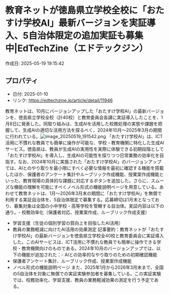 # 教育ネットが徳島県立学校全校に「おたすけ学校AI」最新バージョンを実証導入、5自治体限定の追加実証も募集中|EdTechZine（エドテックジン）

作成日: 2025-05-19 19:15:42

## プロパティ

- 日付: 2025-01-10
- リンク: https://edtechzine.jp/article/detail/11946

教育ネットは、10月にバージョンアップした「おたすけ学校AI」の最新バージョンを、徳島県立学校全校（計40校）と教育委員会各課に実証導入したことを、1月8日に発表した。同取り組みは、生成AIを活用した校務処理の実態や課題を把握して、生成AIの適切な活用方法を探るべく、2024年10月〜2025年3月の期間に行われている。![image_20250519_191542.png](../assets/image_20250519_191542.png)
「おたすけ学校AI」は、ICT活用に不慣れな教員でも簡単に操作が可能な、学校・教育機関に特化した生成AIサービス。徳島県は、教員が生成AIの実用性を実際に体験できる初期段階として「おたすけ学校AI」を導入し、生成AIの可能性を探りつつ日常業務の効率化を目指す。なお、2024年10月に実施された「おたすけ学校AI」のバージョンアップでは、AIとのやり取りを最小限にすべく必要な情報を最初に確認する機能を搭載したほか、保護者のアンケート集計やルーブリック作成機能、授業案作成機能といった、教育現場の具体的な課題に対応するボタンを追加した。さらに、スムーズな機能の理解を可能にすべくノベル形式の機能説明ページを用意している。あわせて教育ネットは、1月〜2026年3月末の期間に「おたすけ学校AI」を無償で利用する実証自治体を、5自治体限定で募集する。応募締切は1月末となっており、募集対象は全国の小中学校・高等学校を管轄する自治体。実証内容は以下の通り。- 校務効率化（保護者対応、授業案作成、ルーブリック作成支援）
- 学習支援（生徒の個別学習の質向上を目指したAI活用）
- 教員の業務軽減に向けたAI活用の効果測定
記事要約：教育ネットが「おたすけ学校AI」の最新バージョンを徳島県立学校全40校と教育委員会に実証導入した。このAIサービスは、ICT活用に不慣れな教員でも簡単に操作できる学校・教育機関向けのものである。2024年10月のバージョンアップでは、以下の機能が追加された：- AIとの効率的なやり取りのための初期確認機能
- 保護者アンケート集計、ルーブリック作成、授業案作成機能
- ノベル形式の機能説明ページ
また、2025年1月から2026年3月末まで、全国の5自治体を対象に無償での実証実験参加者を募集している。この実証実験では、校務効率化、学習支援、教員の業務軽減効果の測定を行う予定である。

